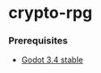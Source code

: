 # crypto-rpg

### Prerequisites

* [Godot 3.4 stable](https://downloads.tuxfamily.org/godotengine/3.4/)
